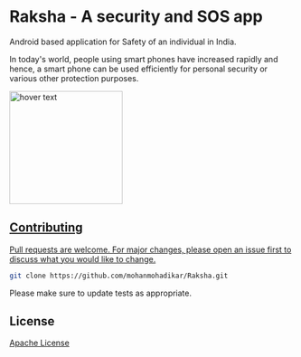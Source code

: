 
# Raksha - A security and SOS app
Android based application for Safety of an individual in India.

  In today's world, people using smart phones have increased rapidly and hence, a smart phone can be used efficiently for personal security or various other protection purposes.




<p align="start">
  <a href="https://play.google.com/store/apps/details?id=com.mohan.raksha">
  <img src="https://images.squarespace-cdn.com/content/v1/5c7d3ddb8d9740304876381e/1555187096213-AC46USTOFK2TQQ4HZUQY/ke17ZwdGBToddI8pDm48kIH0_qySXl3-YfrFnf87-3tZw-zPPgdn4jUwVcJE1ZvWQUxwkmyExglNqGp0IvTJZUJFbgE-7XRK3dMEBRBhUpxJc6MhdK26BmO1kxPJWeBBallpt-3-DXECDksCuJy0ie4ASU6dQ7LbCSjUJOYkHpI/playstore.png" width="200" title="hover text">
  
</p>


## Contributing
Pull requests are welcome. For major changes, please open an issue first to discuss what you would like to change.

```bash
git clone https://github.com/mohanmohadikar/Raksha.git
```
Please make sure to update tests as appropriate.

## License
[Apache License](http://www.apache.org/licenses/)



